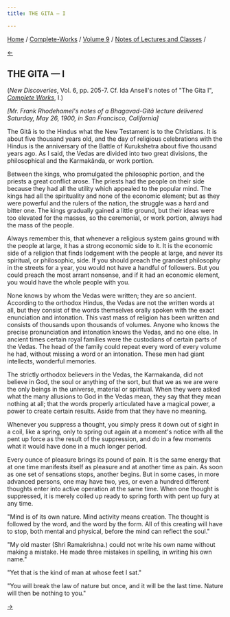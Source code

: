 ```yaml
---
title: THE GITA — I

---
```

<div>

[Home](../../../index.htm) / [Complete-Works](../../complete_works.htm)
/ [Volume 9](../volume_9_contents.htm) / [Notes of Lectures and
Classes](notes_of_lectures_and_classes_contents.htm) /

[←](the_gita.htm)

## THE GITA — I

(*New Discoveries*, Vol. 6, pp. 205-7. Cf. Ida Ansell's notes of "The
Gita I", *[Complete
Works](../../volume_1/lectures_and_discourses/the_gita_i.htm)*, I.)

*\[Mr. Frank Rhodehamel's notes of a Bhagavad-Gitâ lecture delivered
Saturday, May 26, 1900, in San Francisco, California\]*

The Gitâ is to the Hindus what the New Testament is to the Christians.
It is about five thousand years old, and the day of religious
celebrations with the Hindus is the anniversary of the Battle of
Kurukshetra about five thousand years ago. As I said, the Vedas are
divided into two great divisions, the philosophical and the Karmakânda,
or work portion.

Between the kings, who promulgated the philosophic portion, and the
priests a great conflict arose. The priests had the people on their side
because they had all the utility which appealed to the popular mind. The
kings had all the spirituality and none of the economic element; but as
they were powerful and the rulers of the nation, the struggle was a hard
and bitter one. The kings gradually gained a little ground, but their
ideas were too elevated for the masses, so the ceremonial, or work
portion, always had the mass of the people.

Always remember this, that whenever a religious system gains ground with
the people at large, it has a strong economic side to it. It is the
economic side of a religion that finds lodgement with the people at
large, and never its spiritual, or philosophic, side. If you should
preach the grandest philosophy in the streets for a year, you would not
have a handful of followers. But you could preach the most arrant
nonsense, and if it had an economic element, you would have the whole
people with you.

None knows by whom the Vedas were written; they are so ancient.
According to the orthodox Hindus, the Vedas are not the written words at
all, but they consist of the words themselves orally spoken with the
exact enunciation and intonation. This vast mass of religion has been
written and consists of thousands upon thousands of volumes. Anyone who
knows the precise pronunciation and intonation knows the Vedas, and no
one else. In ancient times certain royal families were the custodians of
certain parts of the Vedas. The head of the family could repeat every
word of every volume he had, without missing a word or an intonation.
These men had giant intellects, wonderful memories.

The strictly orthodox believers in the Vedas, the Karmakanda, did not
believe in God, the soul or anything of the sort, but that we as we are
were the only beings in the universe, material or spiritual. When they
were asked what the many allusions to God in the Vedas mean, they say
that they mean nothing at all; that the words properly articulated have
a magical power, a power to create certain results. Aside from that they
have no meaning.

Whenever you suppress a thought, you simply press it down out of sight
in a coil, like a spring, only to spring out again at a moment's notice
with all the pent up force as the result of the suppression, and do in a
few moments what it would have done in a much longer period.

Every ounce of pleasure brings its pound of pain. It is the same energy
that at one time manifests itself as pleasure and at another time as
pain. As soon as one set of sensations stops, another begins. But in
some cases, in more advanced persons, one may have two, yes, or even a
hundred different thoughts enter into active operation at the same time.
When one thought is suppressed, it is merely coiled up ready to spring
forth with pent up fury at any time.

"Mind is of its own nature. Mind activity means creation. The thought is
followed by the word, and the word by the form. All of this creating
will have to stop, both mental and physical, before the mind can reflect
the soul."

"My old master (Shri Ramakrishna.) could not write his own name without
making a mistake. He made three mistakes in spelling, in writing his own
name."

"Yet that is the kind of man at whose feet I sat."

"You will break the law of nature but once, and it will be the last
time. Nature will then be nothing to you."

[→](the_gita_iii.htm)

</div>
